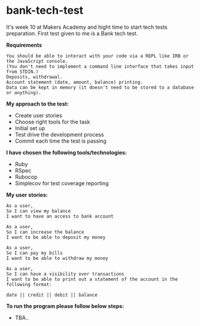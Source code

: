 # bank-tech-test

It's week 10 at Makers Academy and hight time to start tech tests preparation.
First test given to me is a Bank tech test.

**Requirements**
```
You should be able to interact with your code via a REPL like IRB or the JavaScript console.
(You don't need to implement a command line interface that takes input from STDIN.)
Deposits, withdrawal.
Account statement (date, amount, balance) printing.
Data can be kept in memory (it doesn't need to be stored to a database or anything).
```

**My approach to the test:**

* Create user stories
* Choose right tools for the task
* Initial set up
* Test drive the development process
* Commit each time the test is passing

**I have chosen the following tools/technologies:**

* Ruby
* RSpec
* Rubocop
* Simplecov for test coverage reporting

**My user stories:**

```
As a user,
So I can view my balance
I want to have an access to bank account
```

```
As a user,
So I can increase the balance
I want to be able to deposit my money
```

```
As a user,
So I can pay my bills
I want to be able to withdraw my money
```

```
As a user,
So I can have a visibility over transactions
I want to be able to print out a statement of the account in the following format:

date || credit || debit || balance
```

**To run the program please follow below steps:**

* TBA..

